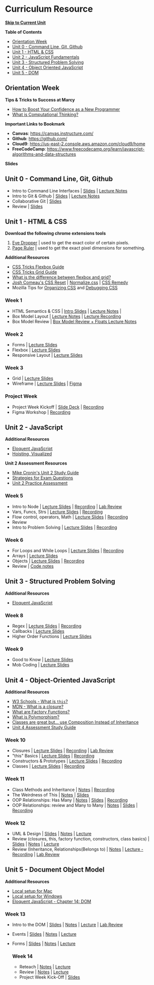 # Curriculum Resource

**[Skip to Current Unit](#unit-5---document-object-model)**

**Table of Contents**
* [Orientation Week](#orientation-week)
* [Unit 0 - Command Line, Git, Github](#unit-0---command-line-git-github)
* [Unit 1 - HTML & CSS](#unit-1---html--css)
* [Unit 2 - JavaScript Fundamentals](#unit-2---javascript)
* [Unit 3 - Structured Problem Solving](#unit-3---structured-problem-solving)
* [Unit 4 - Object Oriented JavaScript](#unit-4---object-oriented-javascript)
* [Unit 5 - DOM](#unit-5---document-object-model)

## Orientation Week

**Tips & Tricks to Success at Marcy**
* [How to Boost Your Confidence as a New Programmer](https://marcylabschool.notion.site/marcylabschool/How-to-Boost-Your-Confidence-as-a-New-Programmer-3e08b5dc231444adb5770228696041ac)
* [What is Computational Thinking?](https://youtu.be/qbnTZCj0ugI)

**Important Links to Bookmark**
* **Canvas**: https://canvas.instructure.com/
* **Github**: https://github.com/
* **Cloud9**: https://us-east-2.console.aws.amazon.com/cloud9/home
* **FreeCodeCamp**: https://www.freecodecamp.org/learn/javascript-algorithms-and-data-structures

**Slides**

## Unit 0 - Command Line, Git, Github

* Intro to Command Line Interfaces | [Slides]() | [Lecture Notes]() 
* Intro to Git & Github | [Slides]() | [Lecture Notes]() 
* Collaborative Git | [Slides]() 
* Review | [Slides]() 

## Unit 1 - HTML & CSS

**Download the following chrome extensions tools**
1. [Eye Dropper](https://chrome.google.com/webstore/detail/eye-dropper/hmdcmlfkchdmnmnmheododdhjedfccka) | used to get the exact color of certain pixels.
2. [Page Ruler](https://chrome.google.com/webstore/detail/page-ruler/jcbmcnpepaddcedmjdcmhbekjhbfnlff/related?hl=en) | used to get the exact pixel dimensions for something.

**Additional Resources**
* [CSS Tricks Flexbox Guide](https://css-tricks.com/snippets/css/a-guide-to-flexbox/)
* [CSS Tricks Grid Guide](https://css-tricks.com/snippets/css/complete-guide-grid/)
* [What is the difference between flexbox and grid?](https://css-tricks.com/quick-whats-the-difference-between-flexbox-and-grid/)
* [Josh Comeau's CSS Reset](https://www.joshwcomeau.com/css/custom-css-reset/#introduction) | [Normalize.css](https://github.com/necolas/normalize.css/) | [CSS Remedy](https://github.com/jensimmons/cssremedy)
* Mozilla Tips for [Organizing CSS](https://developer.mozilla.org/en-US/docs/Learn/CSS/Building_blocks/Organizing) and [Debugging CSS](https://developer.mozilla.org/en-US/docs/Learn/CSS/Building_blocks/Debugging_CSS)

### Week 1
*  HTML Semantics & CSS | [Intro Slides]() | [Lecture Notes]() | 
*  Box Model Layout | [Lecture Notes]() | [Lecture Recording](https://us02web.zoom.us/rec/share/NdesESqYDHsjXxjN4X3YHQRDTTG5NpAeeF6UgQN0S9I6HxZLe2KDpU24lTgYjV8d.xAbAlQbBr0BneFUF?startTime=1680707163000)
*  Box Model Review | [Box Model Review + Floats Lecture Notes]()

### Week 2
* Forms | [Lecture Slides](https://drive.google.com/file/d/1F4nDGoI8i88vGweiqmGT4fEwNR6nrLXv/view?usp=sharing)
* Flexbox | [Lecture Slides](https://drive.google.com/file/d/1rdUMxWDLTnf3W5DqHHNBlW47pCw_5Ix_/view?usp=sharing)
* Responsive Layout | [Lecture Slides](https://drive.google.com/file/d/1Tbi2-jfACOVD7Y_9zYGH7Rr1BxFKCMzL/view?usp=sharing)

### Week 3
* Grid | [Lecture Slides](https://drive.google.com/file/d/13wljaDMPJgRY0ZMqfn6XjF5gyyz-1iXj/view?usp=sharing)
* Wireframe | [Lecture Slides](https://docs.google.com/presentation/d/19bfh2VtQzCHDakzxIi9O5KRDaGo4rSUQ1BZw5IEg7ig/edit?usp=sharing) | [Figma](https://www.figma.com/files/recent?fuid=788782067563868496)

### Project Week
* Project Week Kickoff | [Slide Deck](https://drive.google.com/file/d/1-ZYW53Da4k8VftTIbhnR4iffZ2xGFgt1/view?usp=sharing) | [Recording](https://us02web.zoom.us/rec/share/ssWHcrZ4K7L6vs35GmGGlBe_-vyJt2DfwRbK1FUDZUTWweDBl6YFhAt7GDKtABz_.dPbqtGVeV3uC2lt3)
* Figma Workshop | [Recording](https://us02web.zoom.us/rec/play/FyLXoSgmOlCZ9FubwhLlpNnK_vkaIa_BGilOxqPT2NXn32pLes3Ko6QazaUyn8mvYcJQVDUPOf7mKq8R.TXtqRDNZPpQaSthU?canPlayFromShare=true&from=share_recording_detail&continueMode=true&componentName=rec-play&originRequestUrl=https%3A%2F%2Fus02web.zoom.us%2Frec%2Fshare%2Fxs9veunYlBZBfhy2zTOzmG-UfL2-HDZ2lsLjMqFY5EyqRkjkZqJNBuszg_MUwQpD.kqPZ3bfnkPb5JRv7)

## Unit 2 - JavaScript

**Additional Resources**

- [Eloquent JavaScript](https://eloquentjavascript.net/)
- [Hoisting, Visualized](https://dev.to/lydiahallie/javascript-visualized-hoisting-478h)

**Unit 2 Assessment Resources**

- [Mike Cronin's Unit 2 Study Guide]()
- [Strategies for Exam Questions]()
- [Unit 2 Practice Assessment](https://github.com/The-Marcy-Lab-School/unit-2-practice-assessment/blob/master/README.md)


### Week 5
* Intro to Node | [Lecture Slides](https://drive.google.com/file/d/1wj9_NkXn3a6cYJp3LNLDkg1jTCUviGyN/view?usp=sharing) | [Recording](https://us02web.zoom.us/rec/share/LPLCX0YthrwJr8C63A2zYY81O1zS9z8sfe9dNcOFbN2jKiEfZ790QQbIGnzCkUOm.M-KKlgoBGUr55nzY) | [Lab Review](https://us02web.zoom.us/rec/share/XbdZhU5164doYibAukxTK_veqFH4M4l42Fj2YEuO8HOH6cxsu4Z0Abrj77Iarur-.fCJV0Ag1mBjL12Rp)
* Vars, Funcs, Strs | [Lecture Slides](https://drive.google.com/file/d/17fzaHBnlYZuz7SWkl-AxRDPZKHtflVry/view?usp=sharing) | [Recording](https://us02web.zoom.us/rec/share/EntoJNmo0MaGCg7Fw5XZ5wpEUnpVmep43MwBBdDaszDuNGMn5qlxbND7OLjf5hwI.wrqZqpnX8q2eDpO_)
* Flow control, operators, Math | [Lecture Slides](https://drive.google.com/file/d/1IpTZK4oC8pZjtULNZdY42n_iMGXgb2EG/view?usp=sharing) | [Recording](https://us02web.zoom.us/rec/share/WjyZQNm0FwzG9sWmQBPlFdNRmCcqxh2k4jKNncekkFT1mYI0SSBtur9QIux_o2je.2HZqIgkBJRu8AmRV)
* Review
* Intro to Problem Solving | [Lecture Slides](https://drive.google.com/file/d/1UFnUfeTmdDXz7GT0xc3M6xJ5gJnSneZD/view?usp=sharing) | [Recording](https://us02web.zoom.us/rec/share/wmbKcP8yDmfKjfaUwU8yvAUT8t4Lj_ArPmAOw9evWacpFJtCjSBbhQKryDMivaZe.iDmGa565yKwZwOKP?startTime=1683294499000)

### Week 6
- For Loops and While Loops | [Lecture Slides](https://drive.google.com/file/d/1-ghDZtCE4dc5O0YUy5Hiy4fbrHxOqFiH/view?usp=sharing) | [Recording](https://us02web.zoom.us/rec/share/9l5wJpMmaMDYaaOEpyhzSQlxofv7XPCShxYOJp5XffD8u438cWncHOAqzqIvWNJ0.zj5S815nkHZ2Tf2B?startTime=1683558349000)
- Arrays | [Lecture Slides](https://drive.google.com/file/d/1wOpb10nrMctQIF4twTKy-xLovkXTr7M5/view?usp=sharing)
- Objects | [Lecture Slides](https://drive.google.com/file/d/1bK_K600z9rKNnFIFcYembWOblJINB7eS/view?usp=sharing) | [Recording](https://us02web.zoom.us/rec/share/KqtaIRhaAOu8vKnjwn8khP_GqPPvdrBbyxp0x_hPkGeQP1bYeynDEPqHOWhaUU-N.lhMrmcnSZCTl3zy5)
- Review | [Code notes](./unit-2/review/index.js)

## Unit 3 - Structured Problem Solving

**Additional Resources**

- [Eloquent JavaScript](https://eloquentjavascript.net/)


### Week 8
- Regex | [Lecture Slides](https://drive.google.com/file/d/10hg-RDKAAGm1cpn-dAGpR2n-N2J5kgVw/view?usp=sharing) | [Recording](https://us02web.zoom.us/rec/share/BX3Mu-3--Qdt8CbZ_LbJ_Mw5PnEylPKB28OrDD36Am4S2jtkKlERcrexUTRv7Xtk.aIw5JY_T7sGoX_TE?startTime=1686582277000)
- Callbacks | [Lecture Slides](https://drive.google.com/file/d/1A96TNxIPdPIOTFTLM6qNyz47piHup2b5/view?usp=sharing)
- Higher Order Functions | [Lecture Slides](https://drive.google.com/file/d/1Io314LTBQzVUINNtzPaqx-g4nbWDGeBg/view?usp=sharing)

### Week 9
- Good to Know | [Lecture Slides](https://drive.google.com/file/d/1LRTRY3mUgzga8N1bf1JA-1jX2oEJJBQ_/view?usp=sharing)
- Mob Coding | [Lecture Slides](https://drive.google.com/file/d/18pMaivC1_ujTzXOs8z4cw4_nd8yn4LOh/view?usp=drive_link)

## Unit 4 - Object-Oriented JavaScript

**Additional Resources**
- [W3 Schools - What is `this`?](https://www.w3schools.com/js/js_this.asp)
- [MDN - What is a closure?](https://developer.mozilla.org/en-US/docs/Web/JavaScript/Closures)
- [What are Factory Functions?](https://www.javascripttutorial.net/javascript-factory-functions/)
- [What is Polymorphism?](https://www.youtube.com/watch?v=YkhLw5tYR6c&ab_channel=dcode)
- [Classes are great but... use Composition Instead of Inheritance](https://www.youtube.com/watch?v=nnwD5Lwwqdo)
- [Unit 4 Assessment Study Guide](https://github.com/The-Marcy-Lab-School/unit-4-study-guide#polymorphic-methods)

### Week 10
- Closures | [Lecture Slides](https://drive.google.com/file/d/1qwh1Pg487vpKoxvK8BPGsicJqMD9eqdH/view?usp=sharing) | [Recording](https://us02web.zoom.us/rec/share/pbxRf1D8FJQzPvHZImhO4U2AhCIzUfSokajFJ-95EOS5KLtqdroW-S12inNExRnw.WPXPZO9GTR2TctDr) | [Lab Review](https://us02web.zoom.us/rec/share/CpH_5HqHt-1T7LCIp14F09lUlZ_C8YhJB5DH-kXea1M-LFA7f-xZzrTKTjPs56kH.xTXSeICdMqy8J4Qg?startTime=1687806095000)
- "this" Basics | [Lecture Slides](https://drive.google.com/file/d/18wAA5O00sZZgUy90oLQytX2__RjZ73_f/view?usp=sharing) | [Recording](https://us02web.zoom.us/rec/share/9yx-V90gePfCG_nx3S0o271gX0wUZRRG5B-3v5mUW-PgAvYQ3k9UwZj4WRYRLlnk.4SmTPpSLd8dqvv0z?startTime=1687878526000)
- Constructors & Prototypes | [Lecture Slides](https://drive.google.com/file/d/1Z7WO5QK936-XOiS8p4203ylEhjPXZch4/view?usp=drive_link) | [Recording](https://us02web.zoom.us/rec/share/btyZSgat4J49i7p8Z67YiaqhSGvZz2oZ5J1CBgXAFbaxdiK6sTMplygGIziPbl_J.jY3MJXSfdj9BKpMN?startTime=1687978910000)
- Classes | [Lecture Slides](https://drive.google.com/file/d/1FQU4FGJi3qHMUELRrHjt-3o9nmrIh99T/view?usp=drive_link) | [Recording](https://us02web.zoom.us/rec/share/BZBtHX29EmF1rRwpwaivNntt2Oa-F-7bXcr-6zeJYARIGxTWUXgGrE2oqB22s_-q.neliLbJDugMCdZsq?startTime=1688058132000)

### Week 11 
- Class Methods and Inheritance | [Notes](./unit-4/lesson-4-advanced-classes/) | [Recording](https://us02web.zoom.us/rec/share/nzK0F3f2CRUiw9gwMNjT7uqUw8aW7EeMk0FrvSEvFdsnZ6O00fL7VkeiwgM4cN9r.NigCcACmsDxAttmV?startTime=1689001542000)
- The Weirdness of This | [Notes](./unit-4/lesson-5-weirdness-of-this/) | [Slides](https://docs.google.com/presentation/d/1F1L3UZW0rP5BbekYBz7vUrt_4Gbv4384NSJZoOrjJzs)
- OOP Relationships: Has Many | [Notes](./unit-4/lesson-6-relationships-has-many/) | [Slides](https://docs.google.com/presentation/d/1IHGu0AR7slfAJI1uCaRL0sxX5MFf6ITwrGUcIgCI5pc/edit) | [Recording](https://drive.google.com/file/d/1DY6OXg0lzbJMm4y3AK0ORiy1yti-iEfw/view?usp=sharing)
- OOP Relationships: review and Many to Many | [Notes](./unit-4/lesson-7-relationships-review-and-many-to-many/) | [Slides](https://docs.google.com/presentation/d/1IHGu0AR7slfAJI1uCaRL0sxX5MFf6ITwrGUcIgCI5pc/edit) | [Recording](https://drive.google.com/file/d/1BlupzjJD3782CvgB3SQTcA9jaMw1htLi/view?usp=sharing)

### Week 12
- UML & Design | [Slides](https://drive.google.com/file/d/1oMJw3ucUmMZd66suTeyTuJl4FwatvuaL/view?usp=drive_link) |  [Notes](./unit-4/lesson-8-uml-design) | [Lecture](https://us02web.zoom.us/rec/share/_q7HnMAmljqBqxWvXq2fQLIonEbUntV2rE6MQZMfAcGIQs_8Okf6kQ4JmQTo51Uz.5gITRbO8WYNYy9F9?startTime=1689606149000)
- Review (closures, this, factory function, constructors, class basics) | [Slides](https://drive.google.com/file/d/18Hea7yvcG1aEdg-eHud2ury_4jxmvQsI/view?usp=drive_link) | [Notes](./unit-4/review-part-1) | [Lecture](https://drive.google.com/file/d/1FGbCfIfvojkq4wR50tlGb1nnit6X_J6X/view?usp=drive_link)
- Review (Inheritance, Relationships(Belongs to) | [Notes](./unit-4/review-part-2) | [Lecture - Recording](https://us02web.zoom.us/rec/share/gsE_iHGpOQnQAcYvUYtUrHxQWVxz_QvMgXRF--HopIi2dPoZkqnxSjMDdFaLWzZZ.DJmJqbv0skhTVMGQ) | [Lab Review](https://us02web.zoom.us/rec/share/XyQBAUQCydCN0HYRTd6QLi2ZlDicK9hUmOShcveUMEwqxmWjWFtnp2O92o6UuP-u.9pCWGsDkI4h81Wcs)


## Unit 5 - Document Object Model

**Additional Resources**
- [Local setup for Mac](https://github.com/The-Marcy-Lab-School/local-environment-setup-mac)
- [Local setup for Windows](https://github.com/The-Marcy-Lab-School/local-environment-setup-wsl)
- [Eloquent JavaScript - Chapter 14: DOM](https://eloquentjavascript.net/14_dom.html)

### Week 13
- Intro to the DOM | [Slides](https://drive.google.com/file/d/1HVZmTxJ61LpskWwjfwSgbv30G9TOb5n8/view?usp=drive_link) | [Notes](./unit-5/lesson-0-DOM-basics) | [Lecture](https://us02web.zoom.us/rec/share/OH-jWYW2dCPJ2mK1oRkQEcTvOvBRWlSbGIwYO_nOSlKM9zz8lCwB3-iv6_ueXolV.4p0LqIfvr9zcHit-?startTime=1690211051000) | [Lab Review]()
- Events | [Slides](https://drive.google.com/file/d/1s--IYO6eDOpJClb5gMEIqpyJuECYrBfE/view?usp=sharing) | [Notes](./unit-5/lesson-1-events) | [Lecture](https://us02web.zoom.us/rec/share/BFv8NOrqVA6UWntshJ92xqAHR494hl_p0YV2zfgOvIpJH-LDT7i7f9Lcy9nv99Zc.ecERHZlHKfzn_vf5)
- Forms | [Slides](https://drive.google.com/file/d/1k_lNpTJRPPNKaIsQEu8cKJf232Cn0yWZ/view?usp=sharing) | [Notes](./unit-5/lesson-2-forms) | [Lecture](https://us02web.zoom.us/rec/share/-qvb0wigLwB80vCUMKI7HjtAUkaiaOQv08NZHT_oam3e04jv0UGRrYUYYvpld6IP.8hThn1Zix8Kv4HUE)

  ### Week 14
  - Reteach | [Notes]() | [Lecture]()
  - Review | [Notes]() | [Lecture]()
  - Project Week Kick-Off | [Slides](https://drive.google.com/file/d/1fTRuSoCpr1XwuYTGP6NnvZqxhzuTzx8D/view?usp=drive_link)

